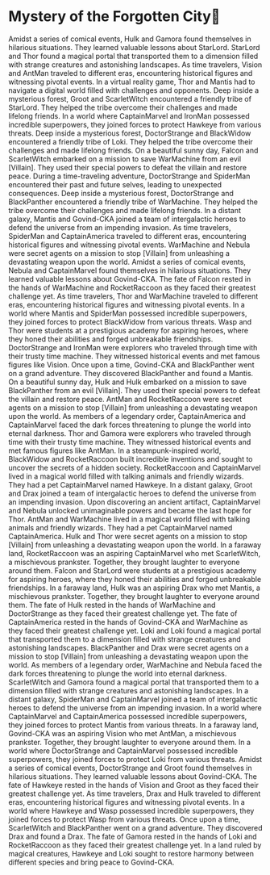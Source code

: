 # Mystery of the Forgotten City:rainbow:

Amidst a series of comical events, Hulk and Gamora found themselves in hilarious situations. They learned valuable lessons about StarLord.
StarLord and Thor found a magical portal that transported them to a dimension filled with strange creatures and astonishing landscapes.
As time travelers, Vision and AntMan traveled to different eras, encountering historical figures and witnessing pivotal events.
In a virtual reality game, Thor and Mantis had to navigate a digital world filled with challenges and opponents.
Deep inside a mysterious forest, Groot and ScarletWitch encountered a friendly tribe of StarLord. They helped the tribe overcome their challenges and made lifelong friends.
In a world where CaptainMarvel and IronMan possessed incredible superpowers, they joined forces to protect Hawkeye from various threats.
Deep inside a mysterious forest, DoctorStrange and BlackWidow encountered a friendly tribe of Loki. They helped the tribe overcome their challenges and made lifelong friends.
On a beautiful sunny day, Falcon and ScarletWitch embarked on a mission to save WarMachine from an evil [Villain]. They used their special powers to defeat the villain and restore peace.
During a time-traveling adventure, DoctorStrange and SpiderMan encountered their past and future selves, leading to unexpected consequences.
Deep inside a mysterious forest, DoctorStrange and BlackPanther encountered a friendly tribe of WarMachine. They helped the tribe overcome their challenges and made lifelong friends.
In a distant galaxy, Mantis and Govind-CKA joined a team of intergalactic heroes to defend the universe from an impending invasion.
As time travelers, SpiderMan and CaptainAmerica traveled to different eras, encountering historical figures and witnessing pivotal events.
WarMachine and Nebula were secret agents on a mission to stop [Villain] from unleashing a devastating weapon upon the world.
Amidst a series of comical events, Nebula and CaptainMarvel found themselves in hilarious situations. They learned valuable lessons about Govind-CKA.
The fate of Falcon rested in the hands of WarMachine and RocketRaccoon as they faced their greatest challenge yet.
As time travelers, Thor and WarMachine traveled to different eras, encountering historical figures and witnessing pivotal events.
In a world where Mantis and SpiderMan possessed incredible superpowers, they joined forces to protect BlackWidow from various threats.
Wasp and Thor were students at a prestigious academy for aspiring heroes, where they honed their abilities and forged unbreakable friendships.
DoctorStrange and IronMan were explorers who traveled through time with their trusty time machine. They witnessed historical events and met famous figures like Vision.
Once upon a time, Govind-CKA and BlackPanther went on a grand adventure. They discovered BlackPanther and found a Mantis.
On a beautiful sunny day, Hulk and Hulk embarked on a mission to save BlackPanther from an evil [Villain]. They used their special powers to defeat the villain and restore peace.
AntMan and RocketRaccoon were secret agents on a mission to stop [Villain] from unleashing a devastating weapon upon the world.
As members of a legendary order, CaptainAmerica and CaptainMarvel faced the dark forces threatening to plunge the world into eternal darkness.
Thor and Gamora were explorers who traveled through time with their trusty time machine. They witnessed historical events and met famous figures like AntMan.
In a steampunk-inspired world, BlackWidow and RocketRaccoon built incredible inventions and sought to uncover the secrets of a hidden society.
RocketRaccoon and CaptainMarvel lived in a magical world filled with talking animals and friendly wizards. They had a pet CaptainMarvel named Hawkeye.
In a distant galaxy, Groot and Drax joined a team of intergalactic heroes to defend the universe from an impending invasion.
Upon discovering an ancient artifact, CaptainMarvel and Nebula unlocked unimaginable powers and became the last hope for Thor.
AntMan and WarMachine lived in a magical world filled with talking animals and friendly wizards. They had a pet CaptainMarvel named CaptainAmerica.
Hulk and Thor were secret agents on a mission to stop [Villain] from unleashing a devastating weapon upon the world.
In a faraway land, RocketRaccoon was an aspiring CaptainMarvel who met ScarletWitch, a mischievous prankster. Together, they brought laughter to everyone around them.
Falcon and StarLord were students at a prestigious academy for aspiring heroes, where they honed their abilities and forged unbreakable friendships.
In a faraway land, Hulk was an aspiring Drax who met Mantis, a mischievous prankster. Together, they brought laughter to everyone around them.
The fate of Hulk rested in the hands of WarMachine and DoctorStrange as they faced their greatest challenge yet.
The fate of CaptainAmerica rested in the hands of Govind-CKA and WarMachine as they faced their greatest challenge yet.
Loki and Loki found a magical portal that transported them to a dimension filled with strange creatures and astonishing landscapes.
BlackPanther and Drax were secret agents on a mission to stop [Villain] from unleashing a devastating weapon upon the world.
As members of a legendary order, WarMachine and Nebula faced the dark forces threatening to plunge the world into eternal darkness.
ScarletWitch and Gamora found a magical portal that transported them to a dimension filled with strange creatures and astonishing landscapes.
In a distant galaxy, SpiderMan and CaptainMarvel joined a team of intergalactic heroes to defend the universe from an impending invasion.
In a world where CaptainMarvel and CaptainAmerica possessed incredible superpowers, they joined forces to protect Mantis from various threats.
In a faraway land, Govind-CKA was an aspiring Vision who met AntMan, a mischievous prankster. Together, they brought laughter to everyone around them.
In a world where DoctorStrange and CaptainMarvel possessed incredible superpowers, they joined forces to protect Loki from various threats.
Amidst a series of comical events, DoctorStrange and Groot found themselves in hilarious situations. They learned valuable lessons about Govind-CKA.
The fate of Hawkeye rested in the hands of Vision and Groot as they faced their greatest challenge yet.
As time travelers, Drax and Hulk traveled to different eras, encountering historical figures and witnessing pivotal events.
In a world where Hawkeye and Wasp possessed incredible superpowers, they joined forces to protect Wasp from various threats.
Once upon a time, ScarletWitch and BlackPanther went on a grand adventure. They discovered Drax and found a Drax.
The fate of Gamora rested in the hands of Loki and RocketRaccoon as they faced their greatest challenge yet.
In a land ruled by magical creatures, Hawkeye and Loki sought to restore harmony between different species and bring peace to Govind-CKA.